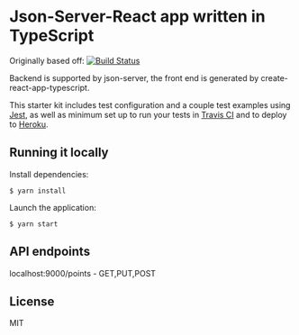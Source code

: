 # Json-Server-React app written in TypeScript

Originally based off:
[![Build Status](https://travis-ci.com/Fabianopb/express-react-ts-ci.svg?branch=master)](https://travis-ci.com/Fabianopb/express-react-ts-ci)

Backend is supported by json-server, the front end is generated by create-react-app-typescript.

This starter kit includes test configuration and a couple test examples using [Jest](https://jestjs.io/), as well as minimum set up to run your tests in [Travis CI](https://travis-ci.com/) and to deploy to [Heroku](https://www.heroku.com/).

## Running it locally

Install dependencies:

```
$ yarn install
```

Launch the application:

```
$ yarn start
```

## API endpoints 

localhost:9000/points - GET,PUT,POST

## License

MIT
